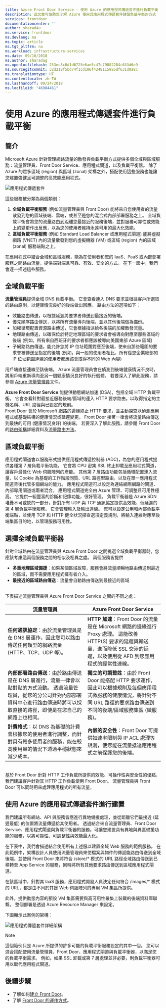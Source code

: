 ```yaml
---
title: Azure Front Door Service - 使用 Azure 的應用程式傳遞套件進行負載平衡 | Microsoft Docs
description: 此文章可協助您了解 Azure 使用其應用程式傳遞套件建議負載平衡的方式
services: frontdoor
documentationcenter: ''
author: sharad4u
ms.service: frontdoor
ms.devlang: na
ms.topic: article
ms.tgt_pltfrm: na
ms.workload: infrastructure-services
ms.date: 09/10/2018
ms.author: sharadag
ms.openlocfilehash: 253ec8c0d1d6725e6ae5c47c79882284c633d6e9
ms.sourcegitcommit: 32d218f5bd74f1cd106f4248115985df631d0a8c
ms.translationtype: HT
ms.contentlocale: zh-TW
ms.lasthandoff: 09/24/2018
ms.locfileid: "46984461"
---
```

# <a name="load-balancing-with-azures-application-delivery-suite"></a>使用 Azure 的應用程式傳遞套件進行負載平衡

## <a name="introduction"></a>簡介
Microsoft Azure 針對管理網路流量的散發與負載平衡方式提供多個全域與區域服務：流量管理員、Front Door Service、應用程式閘道，以及負載平衡器。  除了 Azure 的眾多區域 (region) 與區域 (zonal) 架構之外，搭配使用這些服務也能讓您建置強健且可調整的高效能應用程式。

![應用程式傳遞套件 ][1]
 
這些服務被分類為兩個類別：
1. **全域負載平衡服務** (例如流量管理員與 Front Door) 能將來自您使用者的流量散發到您的區域後端、雲端，或甚至是您的混合式內部部署服務之上。 全域負載平衡會將您的流量路由到距離您最接近的服務後端，並對服務可靠性或效能上的變更作出反應，以為您的使用者維持永遠可用的最大化效能。 
2. **區域負載平衡服務** (例如 Standard Load Balancer 或應用程式閘道) 能將虛擬網路 (VNET) 內的流量散發到您的虛擬機器 (VM) 或區域 (region) 內的區域 (zonal) 服務端點之上。

在應用程式中結合全域和區域服務，能為在使用者和您的 IaaS、PaaS 或內部部署服務之間路由流量，提供端對端且可靠、有效、安全的方式。 在下一節中，我們會逐一描述這些服務。

## <a name="global-load-balancing"></a>全域負載平衡
**流量管理員**提供全域 DNS 負載平衡。 它會查看連入 DNS 要求並根據客戶所選取的路由原則，以健康情況良好的後端做出回應。 路由方法的選項如下︰
- 效能路由傳送，以根據延遲將要求者傳送到最接近的後端。
- 優先順序路由傳送，以將所有流量導向後端，並以其他後端做為備份。
- 加權循環配置資源路由傳送，它會根據指派給各後端的加權散發流量。
- 地理路由傳送，以確保位於特定地理區域的要求者會被導向對應至那些區域的後端 (例如，所有來自西班牙的要求者都應該被導向美國東部 Azure 區域)
- 子網路路由傳送，能允許您將 IP 位址範圍對應至後端，使來自那些範圍的要求會被傳送至指定的後端 (例如，與一般的使用者相比，所有從您企業總部的 IP 位址範圍連線的使用者都應該會取得不同的 Web 內容)

用戶端直接連線至該後端。 Azure 流量管理員會在偵測到後端健康情況不良時，將用戶端重新導向至另一個健康情況良好的執行個體。 若要深入了解此服務，請參閱 [Azure 流量管理員](../traffic-manager/traffic-manager-overview.md)文件。

**Azure Front Door Service** 能提供動態網站加速 (DSA)，包括全域 HTTP 負載平衡。  它會查看針對最接近服務後端/區域的連入 HTTP 要求路由，以取得指定的主機名稱、URL 路徑與已設定的規則。  
Front Door 會於 Microsoft 網路的邊緣終止 HTTP 要求，並主動探查以偵測應用程式或基礎結構的健康情況或延遲變更。  Front Door 接著一律會將流量路由傳送到最快的可用 (健康情況良好) 的後端。 若要深入了解此服務，請參閱 Front Door 的[路由架構](front-door-routing-architecture.md)詳細資料及[流量路由方法](front-door-routing-methods.md)。

## <a name="regional-load-balancing"></a>區域負載平衡
應用程式閘道會以服務形式提供應用程式傳遞控制器 (ADC)，為您的應用程式提供各種第 7 層負載平衡功能。 它會將 CPU 密集 SSL 終止卸載至應用程式閘道，讓客戶最佳化 Web 伺服陣列的產能。 其他第 7 層路由功能包括循環配置連入流量、以 Cookie 為基礎的工作階段同質、URL 路徑型路由，以及在單一應用程式閘道背後代管多個網站的能力。 應用程式閘道可以設定為連結網際網路的閘道、內部專用閘道或兩者混合。 應用程式閘道完全由 Azure 管理、可調整且可用性極高。 它提供一組豐富的診斷和記錄功能，很好管理。
負載平衡器是 Azure SDN 堆疊不可或缺的一部分，針對所有 UDP 與 TCP 通訊協定提供高效能、低延遲的第 4 層負載平衡服務。 它會管理輸入及輸出連線。 您可以設定公用和內部負載平衡端點，並使用 TCP 和 HTTP 健全狀況探查選項定義規則，將輸入連線對應至後端集區目的地，以管理服務可用性。


## <a name="choosing-a-global-load-balancer"></a>選擇全域負載平衡器
針對全域路由在流量管理員與 Azure Front Door 之間挑選全域負載平衡器時，您應該考慮這兩個服務之間的相似及相異之處。   兩個服務皆提供
- **多重地理區域備援**：如果某個區域故障，服務會將流量順暢地路由傳送到最近的區域，而不需要應用程式擁有者介入。
- **最接近的區域路由傳送**：流量會自動路由傳送到最接近的區域

</br>下表描述流量管理員與 Azure Front Door Service 之間的不同之處：</br>

| 流量管理員 | Azure Front Door Service |
| --------------- | ------------------------ |
|**任何通訊協定**：由於流量管理員是在 DNS 層運作，因此您可以路由傳送任何類型的網路流量 (HTTP、TCP、UDP 等)。 | **HTTP 加速**：Front Door 的流量是在 Microsoft 網路的邊緣進行 Proxy 處理。  這能改善 HTTP(S) 要求的延遲與輸送量，進而降低 SSL 交涉的延遲，以及使用從 AFD 到您應用程式的經常性連線。|
|**內部部署路由傳送**：由於路由傳送是在 DNS 層進行，流量一律會以點對點的方式流動。  透過流量管理員，從您的分公司針對內部部署資料中心進行路由傳送時將可以採取直接的路徑，即使是在您自己的網路上也相同。 | **獨立的可調整姓**：由於 Front Door 能搭配 HTTP 要求運作，因此可以根據規則及每個應用程式微服務的健康情況，將針對不同 URL 路徑的要求路由傳送到不同的後端/區域服務集區 (微服務)。|
|**計費格式**：以 DNS 為基礎的計費會根據您的使用者進行調整，而針對具有較多使用者的服務，能在較高使用量的情況下透過平穩狀態來減少成本。 |**內嵌的安全性**：Front Door 可提供如速率限制與 IP ACL 處理等規則，使您能在流量抵達應用程式之前保護您的後端。 

</br>基於 Front Door 針對 HTTP 工作負載所提供的效能、可操作性與安全性的優點，我們建議客戶針對其 HTTP 工作負載使用 Front Door。    流量管理員與 Front Door 可以同時用來處理應用程式的所有流量。 

## <a name="building-with-azures-application-delivery-suite"></a>使用 Azure 的應用程式傳遞套件進行建置 
我們建議所有網站、API 與服務皆應進行異地備援處理，並從距離它們最接近 (延遲最低) 的位置將流量傳遞給其使用者。  透過結合來自流量管理員、Front Door Service、應用程式閘道與負載平衡器的服務，可讓您建置具有異地與異區備援功能的服務，以將可靠性、可調整性與效能最大化。

在下表中，我們會描述結合使用所有上述服以建置全域 Web 服務的範例服務。   在此範例中，架構設計人員使用流量管理員來使檔案與物件的傳遞能路由傳送到全域後端，並使用 Front Door 來將符合 /store/* 模式的 URL 路徑全域路由傳送到已移轉至 App Service 的服務，同時將所有其他要求路由傳送到區域應用程式閘道。

在該區域中，針對其 IaaS 服務，應用程式開發人員決定任何符合 /images/* 模式的 URL，都是由不同於其餘 Web 伺服陣列的專用 VM 集區所提供。

此外，提供動態內容的預設 VM 集區需要與高可用性叢集上裝載的後端資料庫聯繫。 整個部署是透過 Azure Resource Manager 來設定。

下圖顯示此案例的架構︰

![應用程式傳遞套件詳細架構][2] 

> [!NOTE]
> 這個範例只是 Azure 所提供的許多可能的負載平衡服務設定的其中一個。 您可以混合搭配使用流量管理員、Front Door、應用程式閘道與負載平衡器，以滿足您的負載平衡需求。 例如，如果 SSL 卸載或第 7 層處理並非必要，則負載平衡器可用以取代應用程式閘道。


## <a name="next-steps"></a>後續步驟

- 了解如何[建立 Front Door](quickstart-create-front-door.md)。
- 了解 [Front Door 的運作方式](front-door-routing-architecture.md)。

<!--Image references-->
[1]: ./media/front-door-lb-with-azure-app-delivery-suite/application-delivery-figure1.png
[2]: ./media/front-door-lb-with-azure-app-delivery-suite/application-delivery-figure2.png